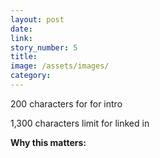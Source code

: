 ```yaml
---
layout: post
date:  
link: 
story_number: 5
title: 
image: /assets/images/
category:
---
```

200 characters for for intro

1,300 characters limit for linked in

**Why this matters:**